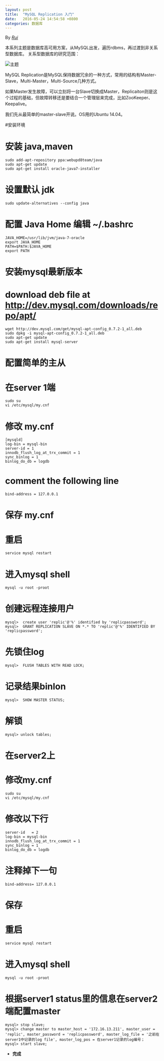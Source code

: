 ```yaml
---
layout: post
title:  "MySQL Replication 入门"
date:   2016-05-24 14:54:58 +0800
categories: 数据库
---
```

By *[Rui](https://github.com/rubyfrea)*

本系列主题是数据库高可用方案，从MySQL出发，遍历rdbms，再过渡到非关系型数据库。
关系型数据库的研究范围：

![主题]({{site.url}}/image/db1theme.png)

MySQL Replication是MySQL保持数据冗余的一种方式，常用的结构有Master-Slave，Multi-Master，Multi-Source几种方式。

如果Master发生故障，可以立刻将一台Slave切换成Master，Replicaiton则是这个过程的基础，但故障转移还是要结合一个管理层来完成，比如ZooKeeper、Keepalive。

我们先从最简单的master-slave开说。OS用的Ubuntu 14.04。


#安装环境


# 安装 java,maven
    sudo add-apt-repository ppa:webupd8team/java
    sudo apt-get update
    sudo apt-get install oracle-java7-installer

# 设置默认 jdk
    sudo update-alternatives --config java

# 配置 Java Home 编辑 ~/.bashrc
    JAVA_HOME=/usr/lib/jvm/java-7-oracle
    export JAVA_HOME
    PATH=$PATH:$JAVA_HOME
    export PATH

# 安装mysql最新版本

# download deb file at http://dev.mysql.com/downloads/repo/apt/

    wget http://dev.mysql.com/get/mysql-apt-config_0.7.2-1_all.deb  
    sudo dpkg -i mysql-apt-config_0.7.2-1_all.deb  
    sudo apt-get update
    sudo apt-get install mysql-server

# 配置简单的主从

# 在server 1端

    sudo su
    vi /etc/mysql/my.cnf
    
# 修改 my.cnf

    [mysqld]
    log-bin = mysql-bin
    server-id = 1
    innodb_flush_log_at_trx_commit = 1
    sync_binlog = 1
    binlog_do_db = logdb 

# comment the following line

    bind-address = 127.0.0.1

# 保存 my.cnf

# 重启

    service mysql restart

# 进入mysql shell

    mysql -u root -proot  

# 创建远程连接用户

    mysql>  create user 'replic'@'%' identified by 'replicpassword';
    mysql>  GRANT REPLICATION SLAVE ON *.* TO 'replic'@'%' IDENTIFIED BY 'replicpassword';   

# 先锁住log

    mysql>  FLUSH TABLES WITH READ LOCK;   

# 记录结果binlon

    mysql>  SHOW MASTER STATUS;    

# 解锁

    mysql> unlock tables;    

# 在server2上

# 修改my.cnf

    sudo su
    vi /etc/mysql/my.cnf

# 修改以下行

    server-id   = 2
    log-bin = mysql-bin
    innodb_flush_log_at_trx_commit = 1
    sync_binlog = 1
    binlog_do_db = logdb

# 注释掉下一句

    bind-address= 127.0.0.1

# 保存

# 重启

    service mysql restart

# 进入mysql shell

    mysql -u root -proot

# 根据server1 status里的信息在server2端配置master

    mysql> stop slave;
    mysql> change master to master_host = '172.16.13.211', master_user = 'replic', master_password = 'replicpassword', master_log_file = '之前在server1中记录的log file', master_log_pos = 在server1记录的log编号；
    mysql> start slave;

- **完成**


    
